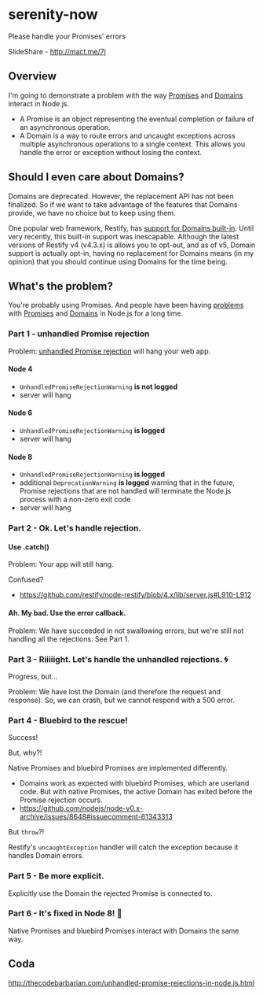 # serenity-now
Please handle your Promises' errors

SlideShare - http://mact.me/7j

## Overview

I'm going to demonstrate a problem with the way [Promises](https://developer.mozilla.org/en-US/docs/Web/JavaScript/Guide/Using_promises) and [Domains](https://nodejs.org/dist/latest-v6.x/docs/api/domain.html) interact in Node.js.

- A Promise is an object representing the eventual completion or failure of an asynchronous operation.
- A Domain is a way to route errors and uncaught exceptions across multiple asynchronous operations to a single context. This allows you handle the error or exception without losing the context.

## Should I even care about Domains?

Domains are deprecated. However, the replacement API has not been finalized. So if we want to take advantage of the features that Domains provide, we have no choice but to keep using them.

One popular web framework, Restify, has [support for Domains built-in](https://github.com/restify/node-restify/blob/v4.3.0/lib/server.js#L960-L971). Until very recently, this built-in support was inescapable. Although the latest versions of Restify v4 (v4.3.x) is allows you to opt-out, and as of v5, Domain support is actually opt-in, having no replacement for Domains means (in my opinion) that you should continue using Domains for the time being.

## What's the problem?

You're probably using Promises. And people have been having [problems](https://github.com/nodejs/node-v0.x-archive/issues/8648) with [Promises](https://github.com/nodejs/help/issues/555) and [Domains](https://github.com/nodejs/node/issues/10724) in Node.js for a long time.

### Part 1 - unhandled Promise rejection

Problem: [unhandled Promise rejection](https://nodejs.org/api/process.html#process_event_unhandledrejection) will hang your web app.

#### Node 4

- `UnhandledPromiseRejectionWarning` **is not logged**
- server will hang

#### Node 6

- `UnhandledPromiseRejectionWarning` **is logged**
- server will hang

#### Node 8

- `UnhandledPromiseRejectionWarning` **is logged**
- additional `DeprecationWarning` **is logged** warning that in the future, Promise rejections that are not handled will terminate the Node.js process with a non-zero exit code
- server will hang

### Part 2 - Ok. Let's handle rejection.

#### Use .catch()

Problem: Your app will still hang.

Confused?

- https://github.com/restify/node-restify/blob/4.x/lib/server.js#L910-L912

#### Ah. My bad. Use the error callback.

Problem: We have succeeded in not swallowing errors, but we're still not handling all the rejections. See Part 1.

### Part 3 - Riiiiight. Let's handle the unhandled rejections. 🌀

Progress, but...

Problem: We have lost the Domain (and therefore the request and response). So, we can crash, but we cannot respond with a 500 error.

### Part 4 - Bluebird to the rescue!

Success!

But, why?!

Native Promises and bluebird Promises are implemented differently.

- Domains work as expected with bluebird Promises, which are userland code. But with native Promises, the active Domain has exited before the Promise rejection occurs.
- https://github.com/nodejs/node-v0.x-archive/issues/8648#issuecomment-61343313

But `throw`?!

Restify's `uncaughtException` handler will catch the exception because it handles Domain errors.

### Part 5 - Be more explicit.

Explicitly use the Domain the rejected Promise is connected to.

### Part 6 - It's fixed in Node 8! 🎉

Native Promises and bluebird Promises interact with Domains the same way.

## Coda

http://thecodebarbarian.com/unhandled-promise-rejections-in-node.js.html
